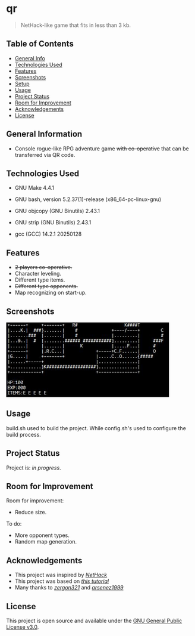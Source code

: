 # qr

> NetHack-like game that fits in less than 3 kb.

## Table of Contents

* [General Info](#general-information)
* [Technologies Used](#technologies-used)
* [Features](#features)
* [Screenshots](#screenshots)
* [Setup](#setup)
* [Usage](#usage)
* [Project Status](#project-status)
* [Room for Improvement](#room-for-improvement)
* [Acknowledgements](#acknowledgements)
* [License](#license)

## General Information

* Console rogue-like RPG adventure game ~~with co-operative~~ that can be transferred via QR code.

## Technologies Used

<!--
Copyright (C) 1988-2023 Free Software Foundation, Inc.
License GPLv3+: GNU GPL version 3 or later <https://gnu.org/licenses/gpl.html>
This is free software: you are free to change and redistribute it.
There is NO WARRANTY, to the extent permitted by law.
-->
* GNU Make 4.4.1
<!--
Copyright (C) 2022 Free Software Foundation, Inc.
License GPLv3+: GNU GPL version 3 or later <http://gnu.org/licenses/gpl.html>

This is free software; you are free to change and redistribute it.
There is NO WARRANTY, to the extent permitted by law.
-->
* GNU bash, version 5.2.37(1)-release (x86\_64-pc-linux-gnu)
<!--
Copyright (C) 2024 Free Software Foundation, Inc.
This program is free software; you may redistribute it under the terms of
the GNU General Public License version 3 or (at your option) any later version.
This program has absolutely no warranty.
-->
* GNU objcopy (GNU Binutils) 2.43.1
<!--
Copyright (C) 2024 Free Software Foundation, Inc.
This program is free software; you may redistribute it under the terms of
the GNU General Public License version 3 or (at your option) any later version.
This program has absolutely no warranty.
-->
* GNU strip (GNU Binutils) 2.43.1
<!--
Copyright (C) 2024 Free Software Foundation, Inc.
This is free software; see the source for copying conditions.  There is NO
warranty; not even for MERCHANTABILITY or FITNESS FOR A PARTICULAR PURPOSE.
-->
* gcc (GCC) 14.2.1 20250128

## Features

* ~~2 players co-operative.~~
* Character leveling.
* Different type items.
* ~~Different type opponents.~~
* Map recognizing on start-up.

## Screenshots

![Gameplay screenshot](./screenshots/1.jpg)

## Usage

build.sh used to build the project. While config.sh's used to configure the build process.

## Project Status

Project is: _in progress_.

## Room for Improvement

Room for improvement:

* Reduce size.

To do:

* More opponent types.
* Random map generation.

## Acknowledgements

* This project was inspired by [_NetHack_](https://github.com/NetHack/NetHack)
* This project was based on [_this tutorial_](https://www.youtube.com/watch?v=DfA2BKPOhCA)
* Many thanks to [_zergon321_](https://github.com/zergon321) and [_arsenez1999_](https://github.com/arsenez2006)

## License

This project is open source and available under the [GNU General Public License v3.0](https://github.com/lurkydismal/qr/blob/main/LICENSE).
